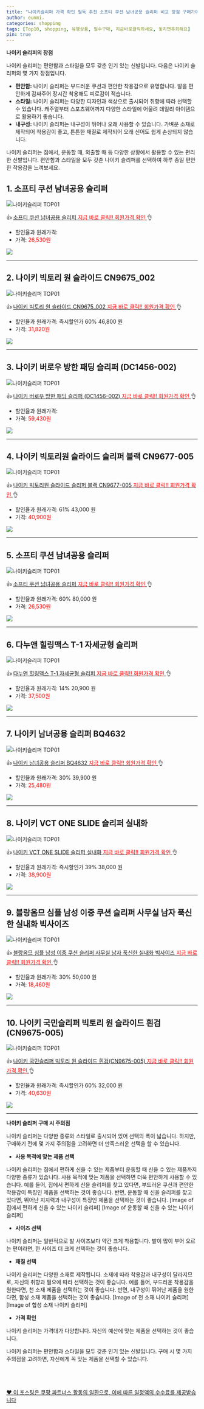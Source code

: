 ```yaml
---
title: "나이키슬리퍼 가격 확인 필독 추천 소프티 쿠션 남녀공용 슬리퍼 비교 장점 구매가이드"
author: eunmi.
categories: shopping
tags: [Top10, shopping, 유행상품, 필수구매, 지금바로클릭하세요, 놓치면후회해요]
pin: true
---
```

**나이키 슬리퍼의 장점**

나이키 슬리퍼는 편안함과 스타일을 모두 갖춘 인기 있는 신발입니다. 다음은 나이키 슬리퍼의 몇 가지 장점입니다.

* **편안함:** 나이키 슬리퍼는 부드러운 쿠션과 편안한 착용감으로 유명합니다. 발을 편안하게 감싸주어 장시간 착용해도 피로감이 적습니다.
* **스타일:** 나이키 슬리퍼는 다양한 디자인과 색상으로 출시되어 취향에 따라 선택할 수 있습니다. 캐주얼부터 스포츠웨어까지 다양한 스타일에 어울려 데일리 아이템으로 활용하기 좋습니다.
* **내구성:** 나이키 슬리퍼는 내구성이 뛰어나 오래 사용할 수 있습니다. 가벼운 소재로 제작되어 착용감이 좋고, 튼튼한 재질로 제작되어 오래 신어도 쉽게 손상되지 않습니다.

나이키 슬리퍼는 집에서, 운동할 때, 외출할 때 등 다양한 상황에서 활용할 수 있는 편리한 신발입니다. 편안함과 스타일을 모두 갖춘 나이키 슬리퍼를 선택하여 하루 종일 편안한 착용감을 느껴보세요.

   

## 1. 소프티 쿠션 남녀공용 슬리퍼

![나이키슬리퍼 TOP01](https://thumbnail8.coupangcdn.com/thumbnails/remote/230x230ex/image/vendor_inventory/d6ae/548d140e7dc0557c1d140e5ab039f4c54564bc9cf09338a726c88ad02dfe.jpg)


👍 [소프티 쿠션 남녀공용 슬리퍼 <font color=red> 지금 바로 클릭!! 회원가격 확인 </font> ](https://link.coupang.com/re/AFFSDP?lptag=AF3617701&subid=GithubCoopas&pageKey=7442069154&traceid=V0-153&itemId=19354444201&vendorItemId=87238259402) 👌 


- 할인율과 원래가격: 
- 가격: <span style='color:red'>26,530원</span>

[![](/discount_price.png)](https://link.coupang.com/re/AFFSDP?lptag=AF3617701&subid=GithubCoopas&pageKey=7442069154&traceid=V0-153&itemId=19354444201&vendorItemId=87238259402)

---


   

## 2. 나이키 빅토리 원 슬라이드 CN9675_002

![나이키슬리퍼 TOP01](https://thumbnail10.coupangcdn.com/thumbnails/remote/230x230ex/image/vendor_inventory/0e2c/a3f90b808a6d79113325d3d3f80d71e40541e04b6fbb26ba24dcfef19519.jpg)


👍 [나이키 빅토리 원 슬라이드 CN9675_002 <font color=red> 지금 바로 클릭!! 회원가격 확인 </font> ](https://link.coupang.com/re/AFFSDP?lptag=AF3617701&subid=GithubCoopas&pageKey=4806043589&traceid=V0-153&itemId=6176630195&vendorItemId=73873560783) 👌 


- 할인율과 원래가격: 즉시할인가 60%  46,800   원
- 가격: <span style='color:red'>31,820원</span>

[![](/discount_price.png)](https://link.coupang.com/re/AFFSDP?lptag=AF3617701&subid=GithubCoopas&pageKey=4806043589&traceid=V0-153&itemId=6176630195&vendorItemId=73873560783)

---


   

## 3. 나이키 버로우 방한 패딩 슬리퍼 (DC1456-002)

![나이키슬리퍼 TOP01](https://thumbnail8.coupangcdn.com/thumbnails/remote/230x230ex/image/vendor_inventory/05db/3645829e36299571f1f834e5a9d8154b28ecda1be36f2dbb83bcb46d770d.jpg)


👍 [나이키 버로우 방한 패딩 슬리퍼 (DC1456-002) <font color=red> 지금 바로 클릭!! 회원가격 확인 </font> ](https://link.coupang.com/re/AFFSDP?lptag=AF3617701&subid=GithubCoopas&pageKey=6804155622&traceid=V0-153&itemId=16074497109&vendorItemId=87749451258) 👌 


- 할인율과 원래가격: 
- 가격: <span style='color:red'>59,430원</span>

[![](/discount_price.png)](https://link.coupang.com/re/AFFSDP?lptag=AF3617701&subid=GithubCoopas&pageKey=6804155622&traceid=V0-153&itemId=16074497109&vendorItemId=87749451258)

---


   

## 4. 나이키 빅토리원 슬라이드 슬리퍼 블랙 CN9677-005

![나이키슬리퍼 TOP01](https://thumbnail6.coupangcdn.com/thumbnails/remote/230x230ex/image/vendor_inventory/92d5/8b6e3e715aeefeefbd085c0a96cac7551842f6b8c7d45732970ab60fcd5a.jpg)


👍 [나이키 빅토리원 슬라이드 슬리퍼 블랙 CN9677-005 <font color=red> 지금 바로 클릭!! 회원가격 확인 </font> ](https://link.coupang.com/re/AFFSDP?lptag=AF3617701&subid=GithubCoopas&pageKey=7152006059&traceid=V0-153&itemId=17982339398&vendorItemId=87413845811) 👌 


- 할인율과 원래가격: 61%  43,000   원
- 가격: <span style='color:red'>40,900원</span>

[![](/discount_price.png)](https://link.coupang.com/re/AFFSDP?lptag=AF3617701&subid=GithubCoopas&pageKey=7152006059&traceid=V0-153&itemId=17982339398&vendorItemId=87413845811)

---


   

## 5. 소프티 쿠션 남녀공용 슬리퍼

![나이키슬리퍼 TOP01](https://thumbnail10.coupangcdn.com/thumbnails/remote/230x230ex/image/vendor_inventory/1e73/60d371d138c81db7eeb4844cfb8fc21837e1c345257d7cf6eec3be826db1.jpg)


👍 [소프티 쿠션 남녀공용 슬리퍼 <font color=red> 지금 바로 클릭!! 회원가격 확인 </font> ](https://link.coupang.com/re/AFFSDP?lptag=AF3617701&subid=GithubCoopas&pageKey=7442069154&traceid=V0-153&itemId=19354444204&vendorItemId=87238259288) 👌 


- 할인율과 원래가격: 60%  80,000   원
- 가격: <span style='color:red'>26,530원</span>

[![](/discount_price.png)](https://link.coupang.com/re/AFFSDP?lptag=AF3617701&subid=GithubCoopas&pageKey=7442069154&traceid=V0-153&itemId=19354444204&vendorItemId=87238259288)

---


   

## 6. 다누앤 힐링맥스 T-1 자세균형 슬리퍼

![나이키슬리퍼 TOP01](https://thumbnail6.coupangcdn.com/thumbnails/remote/230x230ex/image/vendor_inventory/e3ea/e9af85f8336759c79adfd049919411bd156fa6b6ef3dbf8d9723c35f345a.png)


👍 [다누앤 힐링맥스 T-1 자세균형 슬리퍼 <font color=red> 지금 바로 클릭!! 회원가격 확인 </font> ](https://link.coupang.com/re/AFFSDP?lptag=AF3617701&subid=GithubCoopas&pageKey=5792035371&traceid=V0-153&itemId=9905592171&vendorItemId=77188934539) 👌 


- 할인율과 원래가격: 14%  20,900   원
- 가격: <span style='color:red'>37,500원</span>

[![](/discount_price.png)](https://link.coupang.com/re/AFFSDP?lptag=AF3617701&subid=GithubCoopas&pageKey=5792035371&traceid=V0-153&itemId=9905592171&vendorItemId=77188934539)

---


   

## 7. 나이키 남녀공용 슬리퍼 BQ4632

![나이키슬리퍼 TOP01](https://thumbnail8.coupangcdn.com/thumbnails/remote/230x230ex/image/vendor_inventory/ea21/a4ce1a5dd2ffa8150172bd0bcafb74e988b55d05aa12dd24f57c651403b2.jpg)


👍 [나이키 남녀공용 슬리퍼 BQ4632 <font color=red> 지금 바로 클릭!! 회원가격 확인 </font> ](https://link.coupang.com/re/AFFSDP?lptag=AF3617701&subid=GithubCoopas&pageKey=7353530700&traceid=V0-153&itemId=18928399763&vendorItemId=86055280433) 👌 


- 할인율과 원래가격: 30%  39,900   원
- 가격: <span style='color:red'>25,480원</span>

[![](/discount_price.png)](https://link.coupang.com/re/AFFSDP?lptag=AF3617701&subid=GithubCoopas&pageKey=7353530700&traceid=V0-153&itemId=18928399763&vendorItemId=86055280433)

---


   

## 8. 나이키 VCT ONE SLIDE 슬리퍼 실내화

![나이키슬리퍼 TOP01](https://thumbnail8.coupangcdn.com/thumbnails/remote/230x230ex/image/vendor_inventory/e8f0/20831124cf6b16a2964cc03d1bd942516338b2a782688e684133c969cfc2.jpg)


👍 [나이키 VCT ONE SLIDE 슬리퍼 실내화 <font color=red> 지금 바로 클릭!! 회원가격 확인 </font> ](https://link.coupang.com/re/AFFSDP?lptag=AF3617701&subid=GithubCoopas&pageKey=7260134926&traceid=V0-153&itemId=18490406682&vendorItemId=85948786436) 👌 


- 할인율과 원래가격: 즉시할인가 39%  38,000   원
- 가격: <span style='color:red'>38,900원</span>

[![](/discount_price.png)](https://link.coupang.com/re/AFFSDP?lptag=AF3617701&subid=GithubCoopas&pageKey=7260134926&traceid=V0-153&itemId=18490406682&vendorItemId=85948786436)

---


   

## 9. 블랑옴므 심플 남성 이중 쿠션 슬리퍼 사무실 남자 푹신한 실내화 빅사이즈

![나이키슬리퍼 TOP01](https://thumbnail10.coupangcdn.com/thumbnails/remote/230x230ex/image/vendor_inventory/9575/736ae685c71db3d2a4e063c008c2ae87098c4828bc6c8e1502055f153999.jpg)


👍 [블랑옴므 심플 남성 이중 쿠션 슬리퍼 사무실 남자 푹신한 실내화 빅사이즈 <font color=red> 지금 바로 클릭!! 회원가격 확인 </font> ](https://link.coupang.com/re/AFFSDP?lptag=AF3617701&subid=GithubCoopas&pageKey=6372741788&traceid=V0-153&itemId=13505745215&vendorItemId=84606269976) 👌 


- 할인율과 원래가격: 30%  50,000   원
- 가격: <span style='color:red'>18,460원</span>

[![](/discount_price.png)](https://link.coupang.com/re/AFFSDP?lptag=AF3617701&subid=GithubCoopas&pageKey=6372741788&traceid=V0-153&itemId=13505745215&vendorItemId=84606269976)

---


   

## 10. 나이키 국민슬리퍼 빅토리 원 슬라이드 흰검(CN9675-005)

![나이키슬리퍼 TOP01](https://thumbnail8.coupangcdn.com/thumbnails/remote/230x230ex/image/vendor_inventory/e90d/e3391c5abb484e911645d6d2dba2daed0a8438354ce89e0b6a76c24d759e.jpg)


👍 [나이키 국민슬리퍼 빅토리 원 슬라이드 흰검(CN9675-005) <font color=red> 지금 바로 클릭!! 회원가격 확인 </font> ](https://link.coupang.com/re/AFFSDP?lptag=AF3617701&subid=GithubCoopas&pageKey=6359571484&traceid=V0-153&itemId=13420070168&vendorItemId=81617219681) 👌 


- 할인율과 원래가격: 즉시할인가 60%  32,000   원
- 가격: <span style='color:red'>40,630원</span>

[![](/discount_price.png)](https://link.coupang.com/re/AFFSDP?lptag=AF3617701&subid=GithubCoopas&pageKey=6359571484&traceid=V0-153&itemId=13420070168&vendorItemId=81617219681)

---
**나이키 슬리퍼 구매 시 주의점**

나이키 슬리퍼는 다양한 종류와 스타일로 출시되어 있어 선택의 폭이 넓습니다. 하지만, 구매하기 전에 몇 가지 주의점을 고려하면 더 만족스러운 선택을 할 수 있습니다.

* **사용 목적에 맞는 제품 선택**

나이키 슬리퍼는 집에서 편하게 신을 수 있는 제품부터 운동할 때 신을 수 있는 제품까지 다양한 종류가 있습니다. 사용 목적에 맞는 제품을 선택하면 더욱 편안하게 사용할 수 있습니다. 예를 들어, 집에서 편하게 신을 슬리퍼를 찾고 있다면, 부드러운 쿠션과 편안한 착용감이 특징인 제품을 선택하는 것이 좋습니다. 반면, 운동할 때 신을 슬리퍼를 찾고 있다면, 뛰어난 지지력과 내구성이 특징인 제품을 선택하는 것이 좋습니다.
[Image of 집에서 편하게 신을 수 있는 나이키 슬리퍼]
[Image of 운동할 때 신을 수 있는 나이키 슬리퍼]

* **사이즈 선택**

나이키 슬리퍼는 일반적으로 발 사이즈보다 약간 크게 착용합니다. 발이 많이 부어 오르는 편이라면, 한 사이즈 더 크게 선택하는 것이 좋습니다.

* **재질 선택**

나이키 슬리퍼는 다양한 소재로 제작됩니다. 소재에 따라 착용감과 내구성이 달라지므로, 자신의 취향과 필요에 따라 선택하는 것이 좋습니다. 예를 들어, 부드러운 착용감을 원한다면, 천 소재 제품을 선택하는 것이 좋습니다. 반면, 내구성이 뛰어난 제품을 원한다면, 합성 소재 제품을 선택하는 것이 좋습니다.
[Image of 천 소재 나이키 슬리퍼]
[Image of 합성 소재 나이키 슬리퍼]

* **가격 확인**

나이키 슬리퍼는 가격대가 다양합니다. 자신의 예산에 맞는 제품을 선택하는 것이 좋습니다.

나이키 슬리퍼는 편안함과 스타일을 모두 갖춘 인기 있는 신발입니다. 구매 시 몇 가지 주의점을 고려하면, 자신에게 꼭 맞는 제품을 선택할 수 있습니다.<br><br><br><br><br> [ ❤  이 포스팅은 쿠팡 파트너스 활동의 일환으로, 이에 따른 일정액의 수수료를 제공받습니다](https://link.coupang.com/a/bcEFyh)